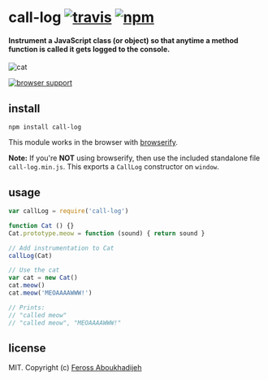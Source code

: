 # call-log [![travis](https://img.shields.io/travis/feross/call-log.svg)](https://travis-ci.org/feross/call-log) [![npm](https://img.shields.io/npm/v/call-log.svg)](https://npmjs.org/package/call-log)

#### Instrument a JavaScript class (or object) so that anytime a method function is called it gets logged to the console.

![cat](https://raw.githubusercontent.com/feross/call-log/master/img.jpg)

[![browser support](https://ci.testling.com/feross/call-log.png)](https://ci.testling.com/feross/call-log)

## install

```
npm install call-log
```

This module works in the browser with [browserify](http://browserify.org/).

**Note:** If you're **NOT** using browserify, then use the included standalone file
`call-log.min.js`. This exports a `CallLog` constructor on `window`.

## usage

```js
var callLog = require('call-log')

function Cat () {}
Cat.prototype.meow = function (sound) { return sound }

// Add instrumentation to Cat
callLog(Cat)

// Use the cat
var cat = new Cat()
cat.meow()
cat.meow('MEOAAAAWWW!')

// Prints:
// "called meow"
// "called meow", "MEOAAAAWWW!"

```

## license

MIT. Copyright (c) [Feross Aboukhadijeh](http://feross.org)

